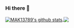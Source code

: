 ### Hi there 👋

<!--
**MAK13789/MAK13789** is a ✨ _special_ ✨ repository because its `README.md` (this file) appears on your GitHub profile.
![MAK13789's github stats](https://github-readme-stats.vercel.app/api?username=MAK13789)
Here are some ideas to get you started:

- 🔭 I’m currently working on ...
- 🌱 I’m currently learning ...
- 👯 I’m looking to collaborate on ...
- 🤔 I’m looking for help with ...
- 💬 Ask me about ...
- 📫 How to reach me: ...
- 😄 Pronouns: ...
- ⚡ Fun fact: ...
-->

<a href="https://github.com/anuraghazra/github-readme-stats">
  <img align="center" src="https://github-readme-stats.vercel.app/api?username=MAK13789&show_icons=true&include_all_commits=true&theme=material-palenight" alt="MAK13789's github stats" />
</a>
<a href="https://github.com/anuraghazra/github-readme-stats">
  <!-- Change the `github-readme-stats.anuraghazra1.vercel.app` to `github-readme-stats.vercel.app`  -->
  <img align="center" src="https://github-readme-stats.vercel.app/api/top-langs/?username=MAK13789&layout=compact&theme=material-palenight" />
</a>
